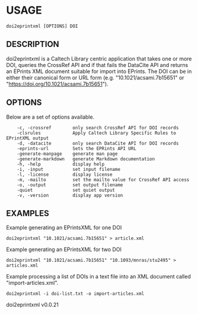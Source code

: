 
# USAGE

	doi2eprintxml [OPTIONS] DOI

## DESCRIPTION


doi2eprintxml is a Caltech Library centric application that
takes one or more DOI, queries the CrossRef API
and if that fails the DataCite API and returns an
EPrints XML document suitable for import into
EPrints. The DOI can be in either their canonical
form or URL form (e.g. "10.1021/acsami.7b15651" or
"https://doi.org/10.1021/acsami.7b15651").



## OPTIONS

Below are a set of options available.

```
    -c, -crossref        only search CrossRef API for DOI records
    -clsrules            Apply Caltech Library Specific Rules to EPrintXML output
    -d, -datacite        only search DataCite API for DOI records
    -eprints-url         Sets the EPRints API URL
    -generate-manpage    generate man page
    -generate-markdown   generate Markdown documentation
    -h, -help            display help
    -i, -input           set input filename
    -l, -license         display license
    -m, -mailto          set the mailto value for CrossRef API access
    -o, -output          set output filename
    -quiet               set quiet output
    -v, -version         display app version
```


## EXAMPLES


Example generating an EPrintsXML for one DOI

	doi2eprintxml "10.1021/acsami.7b15651" > article.xml

Example generating an EPrintsXML for two DOI

	doi2eprintxml "10.1021/acsami.7b15651" "10.1093/mnras/stu2495" > articles.xml

Example processing a list of DOIs in a text file into
an XML document called "import-articles.xml".

	doi2eprintxml -i doi-list.txt -o import-articles.xml


doi2eprintxml v0.0.21
